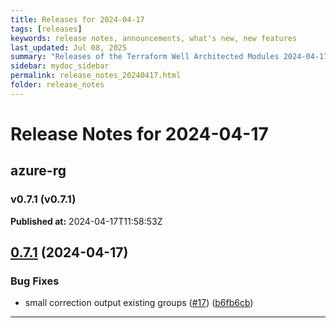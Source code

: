 ```yaml
---
title: Releases for 2024-04-17
tags: [releases]
keywords: release notes, announcements, what's new, new features
last_updated: Jul 08, 2025
summary: "Releases of the Terraform Well Architected Modules 2024-04-17"
sidebar: mydoc_sidebar
permalink: release_notes_20240417.html
folder: release_notes
---
```


# Release Notes for 2024-04-17

## azure-rg
### v0.7.1 (v0.7.1)
**Published at:** 2024-04-17T11:58:53Z

## [0.7.1](https://github.com/CloudNationHQ/terraform-azure-rg/compare/v0.7.0...v0.7.1) (2024-04-17)


### Bug Fixes

* small correction output existing groups ([#17](https://github.com/CloudNationHQ/terraform-azure-rg/issues/17)) ([b6fb6cb](https://github.com/CloudNationHQ/terraform-azure-rg/commit/b6fb6cbe6338af0902aa9cbbf769438d9f77ea10))

---

